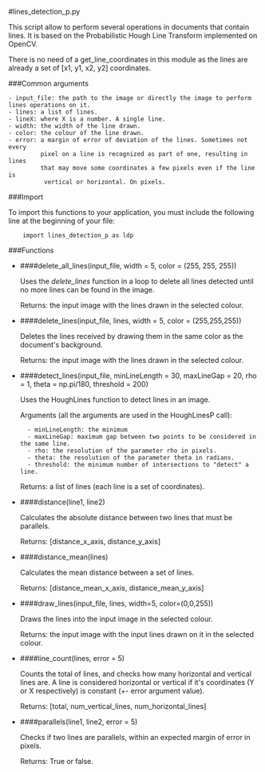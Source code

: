 #lines_detection_p.py

This script allow to perform several operations in documents that contain lines.
It is based on the Probabilistic Hough Line Transform implemented on OpenCV.

There is no need of a get_line_coordinates in this module as the lines are
already a set of [x1, y1, x2, y2] coordinates.


###Common arguments

    - input_file: the path to the image or directly the image to perform lines operations on it.
    - lines: a list of lines.
    - lineX: where X is a number. A single line.
    - width: the width of the line drawn.
    - color: the colour of the line drawn.
    - error: a margin of error of deviation of the lines. Sometimes not every
             pixel on a line is recognized as part of one, resulting in lines
             that may move some coordinates a few pixels even if the line is
              vertical or horizontal. On pixels.


###Import
              
To import this functions to your application, you must include the following line
at the beginning of your file:

        import lines_detection_p as ldp

              
###Functions

- ####delete_all_lines(input_file, width = 5, color = (255, 255, 255))

    Uses the *delete_lines* function in a loop to delete all lines detected until no
more lines can be found in the image. 

    Returns: the input image with the lines drawn in the selected colour.
    

- ####delete_lines(input_file, lines, width = 5, color = (255,255,255))

    Deletes the lines received by drawing them in the same color as the document's background.
    
    Returns: the input image with the lines drawn in the selected colour.


- ####detect_lines(input_file, minLineLength = 30, maxLineGap = 20, rho = 1, theta = np.pi/180, threshold = 200)

    Uses the HoughLines function to detect lines in an image.
    
    Arguments (all the arguments are used in the HoughLinesP call):
    
        - minLineLength: the minimum  
        - maxLineGap: maximum gap between two points to be considered in the same line. 
        - rho: the resolution of the parameter rho in pixels.
        - theta: the resolution of the parameter theta in radians.
        - threshold: the minimum number of intersections to "detect" a line.
    
    Returns: a list of lines (each line is a set of coordinates).
    

- ####distance(line1, line2)

    Calculates the absolute distance between two lines that must be parallels.

    Returns: [distance_x_axis, distance_y_axis]

    
- ####distance_mean(lines)

    Calculates the mean distance between a set of lines.

    Returns: [distance_mean_x_axis, distance_mean_y_axis]


- ####draw_lines(input_file, lines, width=5, color=(0,0,255))

    Draws the lines into the input image in the selected colour.
    
    Returns: the input image with the input lines drawn on it in the selected colour.
   
    
- ####line_count(lines, error = 5)

    Counts the total of lines, and checks how many horizontal and vertical lines are. 
    A line is considered horizontal or vertical if it's coordinates (Y or X respectively) is constant (+- error argument value).
    
    Returns: [total, num_vertical_lines, num_horizontal_lines]


- ####parallels(line1, line2, error = 5)

    Checks if two lines are parallels, within an expected margin of error in pixels.

    Returns: True or false.